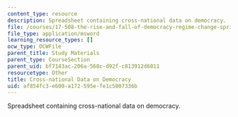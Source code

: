 ```yaml
---
content_type: resource
description: Spreadsheet containing cross-national data on democracy.
file: /courses/17-508-the-rise-and-fall-of-democracy-regime-change-spring-2002/af854fc3e600a172595efe1c5007336b_data.xls
file_type: application/msword
learning_resource_types: []
ocw_type: OCWFile
parent_title: Study Materials
parent_type: CourseSection
parent_uid: bf7143ac-206a-568c-d92f-c813912d6011
resourcetype: Other
title: Cross-national Data on Democracy
uid: af854fc3-e600-a172-595e-fe1c5007336b
---
```

Spreadsheet containing cross-national data on democracy.

